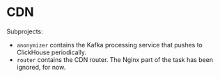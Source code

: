 # CDN

Subprojects:

- `anonymizer` contains the Kafka processing service that pushes to ClickHouse periodically.
- `router` contains the CDN router. The Nginx part of the task has been ignored, for now.
